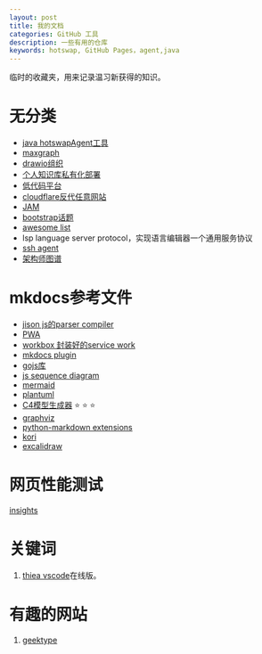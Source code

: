 ```yaml
---
layout: post
title: 我的文档
categories: GitHub 工具
description: 一些有用的仓库
keywords: hotswap, GitHub Pages，agent,java
---
```

临时的收藏夹，用来记录温习新获得的知识。

# 无分类

* [java hotswapAgent工具](https://github.com/dmitry-zhuravlev/hotswap-agent-intellij-plugin)
* [maxgraph](https://jgraph.github.io/mxgraph/javascript/index.html)
* [drawio组织](https://github.com/jgraph)
* [个人知识库私有化部署](https://github.com/zmister2016/MrDoc)
* [低代码平台](https://mp.weixin.qq.com/s/iaa2wk_7gWpcdStJavCTMA)
* [cloudflare反代任意网站](https://www.cnblogs.com/52by/p/14340529.html)
* [JAM](https://jamstack.org/headless-cms/jekyll-admin/)
* [bootstrap话题](https://github.com/topics/bootstrap?o=desc&s=stars)
* [awesome list](https://github.com/sindresorhus/awesome#programming-languages)
* lsp language server protocol，实现语言编辑器一个通用服务协议
* [ssh agent](https://segmentfault.com/a/1190000002645623)
* [架构师图谱](https://github.com/xingshaocheng/architect-awesome)

# mkdocs参考文件

* [jison js的parser compiler](https://github.com/zaach/jison)
* [PWA](https://developer.mozilla.org/zh-CN/docs/Web/Progressive_web_apps)
* [workbox 封装好的service work](https://lavas-project.github.io/pwa-book/chapter05/5-workbox.html)
* [mkdocs plugin](https://github.com/mkdocs/mkdocs/wiki/MkDocs-Plugins#html-processing--css-styling)
* [gojs库](https://gojs.net/latest/index.html)
* [js sequence diagram](https://bramp.github.io/js-sequence-diagrams/)
* [mermaid](https://mermaid-js.github.io/mermaid/#/)
* [plantuml](https://plantuml.com/zh/component-diagram)
* [C4模型生成器](https://github.com/plantuml-stdlib/C4-PlantUML) ⭐️  ⭐️ ⭐️
* [graphviz](https://graphviz.org/)
* [python-markdown extensions](https://python-markdown.github.io/extensions/api/#blockparser)
* [kori](https://kroki.io/)
* [excalidraw](https://github.com/excalidraw/excalidraw)

# 网页性能测试

[insights](https://developers.google.com/speed/pagespeed/insights/)

# 关键词

1. [thiea vscode](https://theia-ide.org/)在线版。

# 有趣的网站

1. [geektype](https://geektyper.com/)
